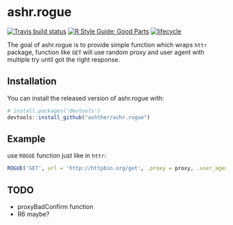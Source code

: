 # ashr.rogue
[![Travis build status](https://travis-ci.org/ashther/ashr.rogue.svg?branch=master)](https://travis-ci.org/ashther/ashr.rogue)
[![R Style Guide: Good Parts](https://img.shields.io/badge/code%20style-goodparts-blue.svg)](http://adv-r.had.co.nz/Style.html)
[![lifecycle](https://img.shields.io/badge/lifecycle-experimental-orange.svg)](https://www.tidyverse.org/lifecycle/#experimental)

The goal of ashr.rogue is to provide simple function which wraps `httr` package, function like `GET` will use random proxy and user agent with multiple try until got the right response.

## Installation

You can install the released version of ashr.rogue with:

``` r
# install.packages('devtools')
devtools::install_github("ashther/ashr.rogue")
```

## Example

use `ROGUE` function just like in `httr`:

``` r
ROGUE('GET', url = 'http://httpbin.org/get', .proxy = proxy, .user_agent = useragent, iter_max = 10)
```

## TODO
- proxyBadConfirm function
- R6 maybe?

